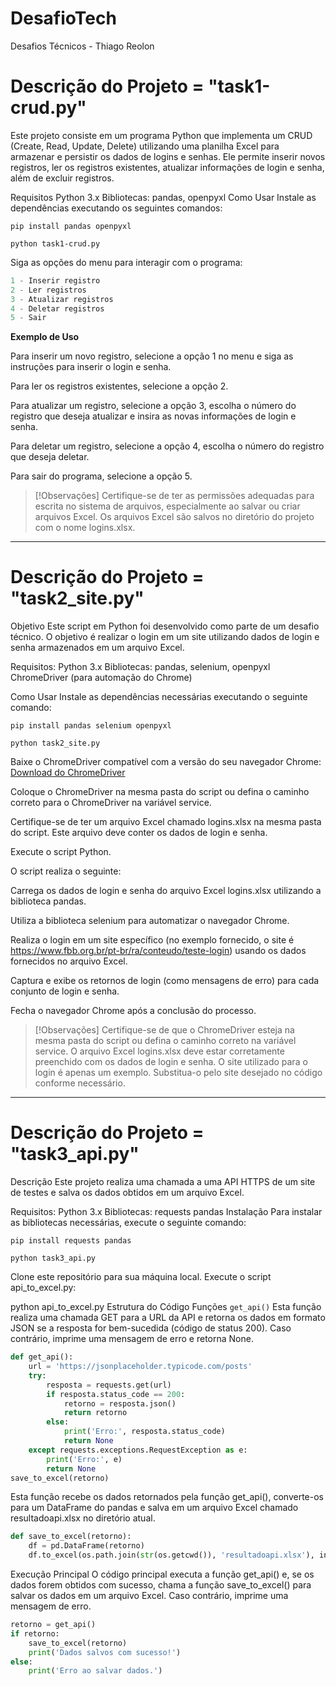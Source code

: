 # DesafioTech
Desafios Técnicos - Thiago Reolon


# Descrição do Projeto = **"task1-crud.py"**

Este projeto consiste em um programa Python que implementa um CRUD (Create, Read, Update, Delete) utilizando uma planilha Excel para armazenar e persistir os dados de logins e senhas. Ele permite inserir novos registros, ler os registros existentes, atualizar informações de login e senha, além de excluir registros.


Requisitos
Python 3.x
Bibliotecas: pandas, openpyxl
Como Usar
Instale as dependências executando os seguintes comandos:

`pip install pandas openpyxl`

`python task1-crud.py`



Siga as opções do menu para interagir com o programa:

```python
1 - Inserir registro
2 - Ler registros
3 - Atualizar registros
4 - Deletar registros
5 - Sair
```



**Exemplo de Uso**

Para inserir um novo registro, selecione a opção 1 no menu e siga as instruções para inserir o login e senha.

Para ler os registros existentes, selecione a opção 2.

Para atualizar um registro, selecione a opção 3, escolha o número do registro que deseja atualizar e insira as novas informações de login e senha.

Para deletar um registro, selecione a opção 4, escolha o número do registro que deseja deletar.

Para sair do programa, selecione a opção 5.



> [!Observações]
Certifique-se de ter as permissões adequadas para escrita no sistema de arquivos, especialmente ao salvar ou criar arquivos Excel.
Os arquivos Excel são salvos no diretório do projeto com o nome logins.xlsx.



-------------------------------------------------------------------------------------------------------------------------------------


# Descrição do Projeto = **"task2_site.py"**


Objetivo
Este script em Python foi desenvolvido como parte de um desafio técnico. O objetivo é realizar o login em um site utilizando dados de login e senha armazenados em um arquivo Excel.


Requisitos:
Python 3.x
Bibliotecas: pandas, selenium, openpyxl
ChromeDriver (para automação do Chrome)


Como Usar
Instale as dependências necessárias executando o seguinte comando:

`pip install pandas selenium openpyxl`

`python task2_site.py`


Baixe o ChromeDriver compatível com a versão do seu navegador Chrome:
[Download do ChromeDriver](https://googlechromelabs.github.io/chrome-for-testing/#stable)

Coloque o ChromeDriver na mesma pasta do script ou defina o caminho correto para o ChromeDriver na variável service.


Certifique-se de ter um arquivo Excel chamado logins.xlsx na mesma pasta do script. Este arquivo deve conter os dados de login e senha.



Execute o script Python.

O script realiza o seguinte:

Carrega os dados de login e senha do arquivo Excel logins.xlsx utilizando a biblioteca pandas.

Utiliza a biblioteca selenium para automatizar o navegador Chrome.

Realiza o login em um site específico (no exemplo fornecido, o site é https://www.fbb.org.br/pt-br/ra/conteudo/teste-login) usando os dados fornecidos no arquivo Excel.

Captura e exibe os retornos de login (como mensagens de erro) para cada conjunto de login e senha.

Fecha o navegador Chrome após a conclusão do processo.




> [!Observações] 
Certifique-se de que o ChromeDriver esteja na mesma pasta do script ou defina o caminho correto na variável service.
O arquivo Excel logins.xlsx deve estar corretamente preenchido com os dados de login e senha.
O site utilizado para o login é apenas um exemplo. Substitua-o pelo site desejado no código conforme necessário.




--------------------------------------------------------------------------------------------------------------------

# Descrição do Projeto = **"task3_api.py"**



Descrição
Este projeto realiza uma chamada a uma API HTTPS de um site de testes e salva os dados obtidos em um arquivo Excel.


Requisitos:
Python 3.x
Bibliotecas:
requests
pandas
Instalação
Para instalar as bibliotecas necessárias, execute o seguinte comando:

`pip install requests pandas`

`python task3_api.py`

Clone este repositório para sua máquina local.
Execute o script api_to_excel.py:

python api_to_excel.py
Estrutura do Código
Funções
`get_api()`
Esta função realiza uma chamada GET para a URL da API e retorna os dados em formato JSON se a resposta for bem-sucedida (código de status 200). Caso contrário, imprime uma mensagem de erro e retorna None.

```python
def get_api():
    url = 'https://jsonplaceholder.typicode.com/posts'
    try:
        resposta = requests.get(url)
        if resposta.status_code == 200:
            retorno = resposta.json()
            return retorno
        else:
            print('Erro:', resposta.status_code)
            return None
    except requests.exceptions.RequestException as e:
        print('Erro:', e)
        return None
save_to_excel(retorno)
```
Esta função recebe os dados retornados pela função get_api(), converte-os para um DataFrame do pandas e salva em um arquivo Excel chamado resultadoapi.xlsx no diretório atual.

```python
def save_to_excel(retorno):
    df = pd.DataFrame(retorno)
    df.to_excel(os.path.join(str(os.getcwd()), 'resultadoapi.xlsx'), index=False)

```
Execução Principal
O código principal executa a função get_api() e, se os dados forem obtidos com sucesso, chama a função save_to_excel() para salvar os dados em um arquivo Excel. Caso contrário, imprime uma mensagem de erro.

```python
retorno = get_api()
if retorno:
    save_to_excel(retorno)
    print('Dados salvos com sucesso!')
else:
    print('Erro ao salvar dados.')
```


